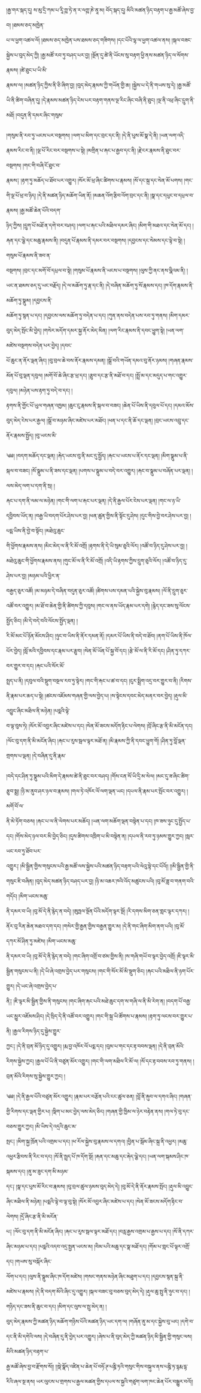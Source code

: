 ﻿  
།རྒྱ་གར་སྐད་དུ། ས་མུ་དྲི་ཀམ་པ་རཱི་ཀྵ་ཏེ་ན་ར་ལཀྵ་ཎེ་ནཱ་མ། བོད་སྐད་དུ། མིའི་མཚན་ཉིད་བརྟག་པ་རྒྱ་མཚོ་ཞེས་བྱ་བ། །ཐམས་ཅད་མཁྱེན་  
པ་ལ་ཕྱག་འཚལ་ལོ། །ཐམས་ཅད་མཁྱེན་པས་ཐམས་ཅད་གཟིགས། །དང་པོའི་ལྷ་ལ་ཕྱག་འཚལ་ནས། །སྐལ་བཟང་སྐྱེས་པ་བུད་མེད་ཀྱི། །རྒྱ་མཚོ་རབ་ཏུ་བཤད་པར་བྱ། །སྔོན་དུ་ཚེ་ནི་ཡོངས་སུ་བརྟག་ཕྱི་ནས་མཚན་ཉིད་ལ་སོགས་རྣམས། །ཚེ་ཐུང་པ་ཡི་མི་  
རྣམས་ལ། །མཚན་ཉིད་ཀྱིས་ནི་ཅི་ཞིག་བྱ། །བུད་མེད་རྣམས་ཀྱི་གཡོན་གྱི་ཆ། །སྐྱེས་པ་དེ་ནི་གཡས་སུ་དེ། །རྒྱ་མཚོ་ཡི་ནི་ཚིག་བཞིན་དུ། །དེ་རྣམས་མཚན་ཉིད་ངེས་པར་བརྟག་གནས་ལྔ་རིང་ཞིང་བཞི་ནི་ཐུང། །ལྔ་ནི་འཕྲ་ཞིང་དྲུག་ནི་མཐོ། །བདུན་ནི་དམར་ཞིང་གསུམ་  
  
།གསུམ་ནི་རབ་ཏུ་ཡངས་པར་བསྔགས། །ལག་པ་མིག་དང་བྲང་དང་ནི། །དེ་ནི་པུས་མོ་སྣ་དེ་ནི། །ཡན་ལག་འདི་རྣམས་རིང་བ་ནི། །ལྔ་པོ་རིང་བར་བསྔགས་པ་སྟེ། །མགྲིན་པ་རྐང་པ་རྒྱབ་དང་ནི། །རྗེ་ངར་རྣམས་ནི་ཐུང་བར་བསྔགས། །གང་གི་བཞི་ངོ་ཐུང་བ་  
རྣམས༑ །རྟག་ཏུ་མཆོད་པ་ཐོབ་པར་འགྱུར། །སོར་མོ་ཕྲ་ཞིང་ཚིགས་པ་རྣམས། །སོ་དང་སྐྲ་དང་སེན་མོ་པགས། །གང་གི་ལྔ་པོ་ཕྲ་བ་ཉིད། །དེ་ནི་མཚན་ཉིད་མཆོག་ཡིན་ནོ། །མཆན་འོག་རྩིབ་འོག་བྲང་དང་ནི། །སྣ་དང་དཔུང་བ་དཔྲལ་བ་རྣམས། །རྒྱ་མཚོ་ཆེན་པོའི་བདག་  
ཉིད་ཀྱིས། །དྲུག་པོ་མཐོ་ན་དགེ་བར་བཤད། །ལག་པ་རྐང་པའི་མཐིལ་དམར་ཞིང། །མིག་གི་མཐའ་དང་སེན་མོ་དང། །རྐན་དང་ལྕེ་དང་མཆུ་རྣམས་ནི། །བདུན་པོ་རྣམས་ནི་དམར་བར་བསྔགས། །དབྱངས་དང་སེམས་དང་ལྟེ་བ་སྟེ། །གསུམ་པོ་རྣམས་ནི་ཟབ་ན་  
བསྔགས། །བྲང་དང་མགོ་བོ་དཔྲལ་བ་སྟེ། །གསུམ་པོ་རྣམས་ནི་ཡངས་པ་བསྔགས། །ལུས་ཀྱི་ནང་ནས་བྮིའམ་ནི། །ཡང་ན་ཐམས་ཅད་དུ་ཡང་བརྗོད། །དེ་ལ་མཆོག་ཏུ་རྣ་དང་ནི། །དེ་བཞིན་མཆོག་ཏུ་སོ་རྣམས་དང། །ཁ་དོག་རྣམས་ནི་མཆོག་ཏུ་སྣུམ། །དབྱངས་ནི་  
མཆོག་ཏུ་སྙན་པ་དང། །དབྱངས་ལས་མཆོག་ཏུ་བདེན་པ་དང། །ཀུན་ནས་བདེན་པས་རབ་ཏུ་གནས། །མིག་དམར་བུད་མེད་སྤོང་མི་བྱེད། །གསེར་མདོག་དམར་སྐྱ་ནོར་མེད་མིན། །ལག་རིང་རྣམས་ནི་དབང་ཕྱུག་སྟེ། །ཡན་ལག་མཛེས་བསྔགས་བདེན་པར་བྱེད། །དབང་  
པོ་ཆུང་ན་ནོར་ལྡན་ཞིང། །བུ་བྲལ་ཆེ་བས་ནོར་རྣམས་དམན། །སྒྲོ་བའི་གཡོན་དམའ་བུ་ནོར་ཉམས། །གཞན་རྣམས་མོན་པོ་བུ་ལྡན་དབུལ། །མགོ་བོ་ཆེ་ཞིང་རྩ་ཕྲ་དང། །རྩུབ་དང་རྩ་ནི་མཐོ་བ་དང། །སྤྲོ་མ་དང་མདུད་པ་གང་འགྱུར་དབུལ། །མཉེན་པས་རྟག་ཏུ་བདེ་བ་དང། །  
རྟགས་ནི་གྱོང་པོ་ཡུལ་གཞན་འཁྱམ། །ཆུང་ངུ་རྣམས་ནི་སྐལ་བ་བཟང། །ཆེན་པོ་ཡིས་ནི་དབུལ་པོ་དང། །དམའ་མོས་བུད་མེད་ངེས་པར་རྒྱལ། །སྒྲོ་བ་མཉམ་ཞིང་མཛེས་པར་མཐོང། །ཕན་པ་དང་ནི་ཆོ་དང་ལྡན། །བྲང་ཡངས་འབྲུ་དང་ནོར་རྣམས་སྤྱོད། །བུ་ཡངས་མི་  
  
༄༅། །བདག་མཆོད་དང་ལྡན། །རྐེད་ཡངས་བུ་ནི་མང་དུ་སྤྱོད། །རྐང་པ་ཡངས་པ་ནོར་དང་ལྡན། །མིག་སྣུམ་པ་ནི་སྐལ་བ་བཟང། །སོ་སྣུམ་པ་ནི་ཟས་དང་ལྡན། །པགས་པ་སྣུམ་པ་བདེ་བར་འགྱུར། །རྐང་བ་སྣུམ་པ་བཞོན་པར་ལྡན། །ལས་མེད་ལག་པ་དག་ནི་སྲ། །  
རྐང་པ་དག་ནི་ལམ་ལ་མཉེན། །གང་གི་ལག་པ་རྐང་པར་ལྡན། །དེ་ནི་རྒྱལ་པོར་ངེས་པར་ལྡན། །གང་ལ་ཉ་ཡི་དབྱིབས་ཡོད་ན། །བརྒྱ་ཡི་བདག་པོར་ཤེས་པར་བྱ། །ཕན་ཚུན་གྱིས་ནི་སྟོང་དུ་ཤེས། །དུང་གིས་བྱེ་བར་ཤེས་པར་བྱ། །པདྨ་ཡིས་ནི་བྱེ་བ་སྟོང། །མཐེའུ་ཆུང་  
གི་ཕྱོགས་རྣམས་ནས། །མིང་མེད་ལ་ནི་རི་མོ་འགྲོ། །རྟགས་ནི་དེ་ཡི་སུམ་ཅུའི་ལོར། །འཚོ་བ་ཉིད་དུ་ཤེས་པར་བྱ། །མཐེའུ་ཆུང་གི་ཕྱོགས་རྣམས་ནས། །གུང་མོ་ལ་ནི་རི་མོ་འགྲོ། །འདི་ཡི་རྟགས་ཀྱིས་དྲུག་ཅུའི་ལོར། །འཚོ་བ་ཉིད་དུ་ཤེས་པར་བྱ། །མཉམ་པའི་ཕྱིར་ན་  
བརྒྱད་ཅུར་འཚོ། །མ་མཉམ་དེ་བཞིན་བདུན་ཅུར་འཚོ། །ཚིགས་པས་དམན་པའི་སྐྱེས་བུ་རྣམས། །ལོ་ནི་དྲུག་ཅུར་འཚོ་བར་འགྱུར། །མ་ཐོ་བ་ཆེན་གྱི་ནི་ཚིགས་ཀྱི་དབུས། །གང་ལ་ནས་ཡོད་རྣམ་པར་དགེ། །རྙེད་དང་ཟས་སུ་ལོངས་སྤྱོད་ཅིང། །མི་དེ་བདེ་བའི་ལོངས་སྤྱོད་ལྡན། །  
རི་མོ་མང་པོ་ཉོན་མོངས་ཤིང། །ཉུང་བ་ཡིས་ནི་ནོར་དམན་ནོ། །དམར་པོ་ཡིས་ནི་བདེ་བ་ཐོབ། །ནག་པོ་ཡིས་ནི་ཁོལ་པོར་བྱེད། །སློ་མའི་དབྱིབས་དང་རྣམ་པར་རྩུབ། །སེན་མོ་ཡོན་པོ་སྐྱ་བོ་དང། །རྩེ་མོ་ལ་ནི་རི་མོ་དང། །ཤིན་ཏུ་དཀར་བར་གྱུར་བ་དང། །རྐང་པའི་སོར་མོ་  
སྤྲད་པ་ནི། །དབུལ་བའི་སྡུག་བསྔལ་རབ་ཏུ་སྟེར། །གང་གི་རྐང་པ་ཚ་བ་དང། །ངུར་སྨྲིག་འདྲ་བར་གྱུར་བ་ནི། །རིགས་ནི་རྣམ་པར་ཆད་པ་སྟེ། །ཚངས་འཇོམས་གཞན་གྱི་ལས་བྱེད་པ། །ས་སྟེངས་དབང་མེད་མནར་བར་བྱེད། །རྡུལ་མི་འབྱུང་ཞིང་མཐིལ་ནི་མཉེན། །པདྨའི་ལྟེ་  
བ་ལྟ་བུས་ཏེ། །སོར་མོ་འབྱར་ཞིང་མཛེས་པ་དང། །སེན་མོ་ཟངས་མདོག་རྟིང་པ་ལེགས། །བྲོ་ཞིང་རྩ་ནི་མི་མངོན་དང། །ལོང་བུ་དག་ནི་མི་མངོན་ཞིང། །རྐང་པ་རུས་སྦལ་ལྟར་མཐོ་ན། །མི་རྣམས་ཀྱི་ནི་དབང་ཕྱུག་གོ། །ཤིན་ཏུ་བློ་ལྡན་གྲགས་པ་ལྡན། །དེ་བཞིན་དུ་ནི་རྣམ་  
  
།བདེ་དང་ཤིན་ཏུ་སྣུམ་པའི་མིག་དེ་རྣམས་ཚེ་ནི་ཐུང་བར་བཤད། །གོས་ངན་སོ་ཡི་དྲི་མ་སེལ། །མང་དུ་ཟ་ཞིང་ཚིག་རྩུབ་སྨྲ། །ཉི་མ་ནུབ་ཤར་ཉལ་བ་རྣམས། །གལ་ཏེ་འཁོར་ལོ་ལག་ལྡན་ཡང། །དཔལ་ནི་རྣམ་པར་སྤོང་བར་འགྱུར། །མགོ་བོ་ལ་  
ནི་མེ་ཏོག་བཅས། །རྐང་པ་ལ་ནི་ལེགས་པར་མཆོད། །ཡན་ལག་མཆོག་ལྡན་བསྟེན་པ་དང། །ཁ་ཟས་ཉུང་དུ་སྤྱོད་པ་དང། །གོས་མེད་ཉལ་བར་མི་བྱེད་ཅིང། །དུས་ཚིགས་འཁྲིག་པ་མི་བསྟེན་ན། །དཔལ་ནི་རབ་ཏུ་ཉམས་གྱུར་ཀྱང། །སླར་ཡང་རབ་ཏུ་ཐོབ་པར་  
འགྱུར༑ །མི་སྦྱིན་གྱིས་གསུངས་པའི་རྒྱ་མཚོ་ལས་སྐྱེས་པའི་མཚན་ཉིད་བརྟག་པའི་ལེའུ་སྟེ་དང་པོའོ།། །།མི་སྦྱིན་གྱི་ནི་གསུང་ཇི་བཞིན། །བུད་མེད་མཚན་ཉིད་བཤད་པར་བྱ། །ཉི་མ་འཆར་ཁའི་འོད་མཚུངས་པའི། །བུ་མོ་ཟླ་བ་གནག་བའི་གདོང། །མིག་ཡངས་མཆུ་  
ནི་དམར་བ་ཡི། །བུ་མོ་དེ་ནི་རྙེད་ན་བདེ། །ཨུཏྤལ་སྔོན་པོའི་མདོག་ལྟར་སྔོ། །རི་དགས་མིག་ཅན་གླང་ལྟར་དཀར། །ནོར་བུ་རིན་ཆེན་མཐའ་དག་དང། །གསེར་གྱི་རྒྱན་གྱིས་བརྒྱན་གྱུར་མ། །དེ་ནི་གང་ཞིག་མིག་ནག་པའི། །བུ་མོ་དཀར་མོ་ཤིན་ཏུ་མཛེས། །མིག་ཡངས་མཆུ་  
ནི་དམར་བ་ཡི། །བུ་མོ་དེ་ནི་རྙེད་ན་བདེ། །གང་ཞིག་འགྲོ་བ་ཙམ་གྱིས་ནི། །ས་གཞི་གཡོ་བ་ལྟར་བྱེད་འགྲོ། །ཇི་ལྟར་མི་སྦྱིན་གསུངས་པ་ནི། །དེ་ཡི་ཞེ་འགྲས་བྱེད་པར་གསུངས། །གང་གི་སོར་མོ་མི་སྡུག་ཅིང། །རྐང་པའི་མཐིལ་ནི་ཉག་པོར་གྱུར། །དེ་ཡང་ཞེ་འགྲས་བྱེད་པ་  
ནི༑ །ཇི་ལྟར་མི་སྦྱིན་གྱིས་ནི་གསུངས། །གང་ཞིག་རྐང་པའི་མཐེ་ཆུང་དག་ས་གཞི་ལ་ནི་མི་རེག་ན། །བདག་པོ་བརྒྱ་ཡང་མྱུར་འཇོམས་ཤིང། །དེ་སྲིད་དེ་ནི་འཚོ་བར་འགྱུར། །གང་གི་སྐྲ་ཡི་ཚོགས་པ་རྣམས། །རྟག་ཏུ་ལངས་བར་གྱུར་པ་ནི། །རྒྱལ་རིགས་ཉིད་དུ་སྐྱེས་གྱུར་  
ཀྱང༑ །དེ་ནི་བྲན་མོ་ཉིད་དུ་འགྱུར། །རྨ་བྱ་འཁོར་ལོ་པདྨ་དང། །བུམ་པ་གང་དང་རྟ་བབས་ལྡན། །དེ་ནི་བྲན་མོའི་རིགས་སྐྱེས་ཀྱང། །རྒྱལ་པོ་ཡི་ནི་བཙུན་མོར་འགྱུར། །གང་གི་ལག་མཐིལ་རི་མོ་ལ། །སོ་དང་རྟ་བབས་རབ་ཏུ་གནས། །བྲན་མོའི་རིགས་སུ་སྐྱེས་གྱུར་ཀྱང། །  
  
༄༅། །དེ་ནི་རྒྱལ་པོའི་བཙུན་མོར་འགྱུར། །རྣམ་པར་བརྩོན་པའི་ངང་ཚུལ་ཅན། །བློ་ནི་རྐུབ་ལ་དགའ་ཞིང། །གཞན་གྱི་རིགས་དང་ལྡན་གྱིར་པ། །སྡིག་པ་མང་བྱེད་ལས་མེད་ཅིང། །གཞན་གྱི་ཁྱིམ་ལ་ཉེར་བརྟེན་ནས། །གལ་ཏེ་བུ་དང་བཅས་གྱུར་ཀྱང། །མི་ཡིས་དེ་འདྲའི་ཆུང་མ་  
སྤང༑ །མིག་སྐྱ་ཁྲོན་པའི་འགྲམ་པ་དང། །ཕ་རོལ་སྐྱེས་བུ་རྣམས་ལ་དགའ། །བྱིན་པ་སྦོམ་ཞིང་སྐྲ་ནི་འཕྱར། །མཆུ་འཕྱར་རྩིབས་ནི་རིང་བ་དང། །སོ་ནི་སྤྲད་པོ་ཁ་དོག་སྔོ། །རྐན་དང་མཆུ་དང་རྐེད་ལྕེ་དང། །ཡན་ལག་སྐམས་ཤིང་ཁ་སྐམས་དང། །ནུ་མ་ཟུང་དག་མི་མཉམ་  
དང༑ །སྣ་དང་པུས་མོ་རིང་བ་རྣམས། །བུ་བྲལ་ཚུལ་ཉམས་བུད་མེད་དེ། །བུ་མོ་དེ་ནི་ནོར་རྣམས་སྤོང། །རྡུལ་མི་འབྱུང་ཞིང་མཐིལ་ནི་མཉེན། །པདྨའི་ལྟེ་བ་ལྟ་བུ་སྟེ། །སོར་མོ་འབྱར་ཞིང་མཛེས་པ་དང། །སེན་མོ་ཟངས་མདོག་རྟིང་བ་ལེགས། །དྲོ་ཞིང་རྩ་ནི་མི་མངོན་  
པ༑ །ལོང་བུ་དག་ནི་མི་མངོན་ཞིང། །རྐང་པ་རུས་སྦལ་ལྟར་མཐོ་དང། །བརླ་རྒྱས་འགྲམ་པ་རྒྱས་པ་དང། །སོ་ནི་དཀར་ཞིང་མཉམ་པ་དང། །པདྨའི་འདབ་འདྲ་སྤྱན་ཡངས་མ། །བིམ་པའི་མཆུ་དང་སྣ་མཐོ་དང། །གོམ་པ་གླང་པོ་ལྟར་འགྲོ་དང། །གཡས་སུ་བསྐོར་ཞིང་  
ལོག་པ་དང། །ལུས་ནི་སྣུམ་ཞིང་ཁ་དོག་མཛེས། །གསང་གནས་མཉེན་ཞིང་མཐུག་པ་དང། །དབྱངས་སྙན་སྐྲ་ནི་མཛེས་པ་རྣམས། །དེ་ནི་བདག་མོའི་ཞིང་དུ་འགྱུར། །སྐལ་བཟང་བུ་བཅས་བུད་མེད་དེ། །རྡུལ་ཆུ་སྤུ་ནི་ཉུང་བ་དང། །གཉིད་དང་ཟས་ནི་ཆུང་བ་དང། །མིག་དང་ལུས་ལ་སྤུ་མེད་ན། །  
བུད་མེད་རྣམས་ཀྱི་མཚན་ཉིད་མཆོག་གཉིས་པོའི་མཚན་ཉིད་ཡང་དག་ལ། །གཞོན་ནུ་མ་དང་སྐྱེས་བུ་ཡང། །དགེ་བ་དང་ནི་མི་དགེའི་ལས། །དེ་བཞིན་དུ་ནི་བྱེད་པར་འགྱུར། །ཞེས་པ་ནི་བུད་མེད་ཀྱི་མཚན་ཉིད་མི་སྦྱིན་གྱི་གསུང་ལས། མིའི་མཚན་ཉིད་བརྟག་པ་  
རྒྱ་མཚོ་ཞེས་བྱ་བ་རྫོགས་སོ།། །།སྡེ་སྣོད་འཛིན་པ་ཆེན་པོ་བཧོ་ཊ་པཎྜི་ཏའི་གསུང་གིས་བསྐུལ་ནས་པཎྜི་ཏ་དྷརྨ་དྷ་རིའི་ཞལ་སྔ་ནས། ཡར་ལུངས་པ་གྲགས་པ་རྒྱལ་མཚན་གྱིས་དཔལ་ས་སྐྱའི་གཙུག་ལག་ཁང་ཆེན་པོར་བསྒྱུར་བའོ།།  
  
  
